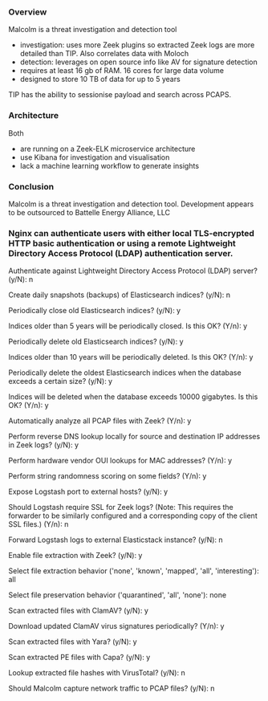 ### Overview

Malcolm is a threat investigation and detection tool
- investigation: uses more Zeek plugins so extracted Zeek logs are more detailed 
than TIP. Also correlates data with Moloch
- detection: leverages on open source info like AV for signature detection
- requires at least 16 gb of RAM. 16 cores for large data volume
- designed to store 10 TB of data for up to 5 years

TIP has the ability to sessionise payload and search across PCAPS.

### Architecture
Both 
- are running on a Zeek-ELK microservice architecture
- use Kibana for investigation and visualisation
- lack a machine learning workflow to generate insights

### Conclusion
Malcolm is a threat investigation and detection tool. Development 
appears to be outsourced to Battelle Energy Alliance, LLC

### Nginx can authenticate users with either local TLS-encrypted HTTP basic authentication or using a remote Lightweight Directory Access Protocol (LDAP) authentication server.
Authenticate against Lightweight Directory Access Protocol (LDAP) server? (y/N): n

Create daily snapshots (backups) of Elasticsearch indices? (y/N): n

Periodically close old Elasticsearch indices? (y/N): y

Indices older than 5 years will be periodically closed. Is this OK? (Y/n): y

Periodically delete old Elasticsearch indices? (y/N): y

Indices older than 10 years will be periodically deleted. Is this OK? (Y/n): y

Periodically delete the oldest Elasticsearch indices when the database exceeds a certain size? (y/N): y

Indices will be deleted when the database exceeds 10000 gigabytes. Is this OK? (Y/n): y

Automatically analyze all PCAP files with Zeek? (Y/n): y

Perform reverse DNS lookup locally for source and destination IP addresses in Zeek logs? (y/N): y

Perform hardware vendor OUI lookups for MAC addresses? (Y/n): y

Perform string randomness scoring on some fields? (Y/n): y

Expose Logstash port to external hosts? (y/N): y

Should Logstash require SSL for Zeek logs? (Note: This requires the forwarder to be similarly configured and a corresponding copy of the client SSL files.) (Y/n): n

Forward Logstash logs to external Elasticstack instance? (y/N): n

Enable file extraction with Zeek? (y/N): y

Select file extraction behavior ('none', 'known', 'mapped', 'all', 'interesting'): all

Select file preservation behavior ('quarantined', 'all', 'none'): none

Scan extracted files with ClamAV? (y/N): y

Download updated ClamAV virus signatures periodically? (Y/n): y

Scan extracted files with Yara? (y/N): y

Scan extracted PE files with Capa? (y/N): y

Lookup extracted file hashes with VirusTotal? (y/N): n

Should Malcolm capture network traffic to PCAP files? (y/N): n

